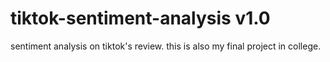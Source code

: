 # tiktok-sentiment-analysis v1.0
sentiment analysis on tiktok's review. this is also my final project in college.
